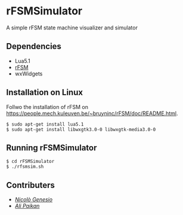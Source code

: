 # rFSMSimulator
A simple rFSM state machine visualizer and simulator

Dependencies 
------------
* Lua5.1 
* [rFSM](https://people.mech.kuleuven.be/~bruyninc/rFSM/doc/README.html)
* wxWidgets

Installation on Linux
---------------------
Follwo the installation of rFSM on https://people.mech.kuleuven.be/~bruyninc/rFSM/doc/README.html. 

```
$ sudo apt-get install lua5.1
$ sudo apt-get install libwxgtk3.0-0 libwxgtk-media3.0-0
```

Running rFSMSimulator
---------------------
```
$ cd rFSMSimulator
$ ./rfsmsim.sh
```

Contributers
-------------
* [*Nicolò Genesio*](https://github.com/Nicogene)
* [*Ali Paikan*](https://github.com/apaikan)
